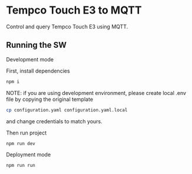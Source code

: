 # Tempco Touch E3 to MQTT

Control and query Tempco Touch E3 using MQTT.


## Running the SW



Development mode

First, install dependencies
```bash
npm i
```

NOTE: if you are using development environment, please create local .env file by copying the original template
```bash
cp configuration.yaml configuration.yaml.local
```
and change credentials to match yours.

Then run project
```bash
npm run dev
```

Deployment mode

```bash
npm run run
```
